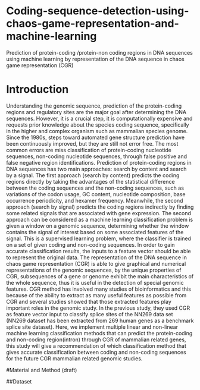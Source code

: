 # Coding-sequence-detection-using-chaos-game-representation-and-machine-learning
 Prediction of protein-coding /protein-non coding regions in DNA sequences using machine learning by representation of the DNA sequence in chaos game representation (CGR) 
# Introduction
  Understanding the genomic sequence, prediction of the protein-coding regions and regulatory sites are the major goal after determining the DNA sequences. However, it is a crucial step, it is computationally expensive and requests prior knowledge about the species coding sequence, specifically in the higher and complex organism such as mammalian species genome. Since the 1980s, steps toward automated gene structure prediction have been continuously improved, but they are still not error free. The most common errors are miss classification of protein-coding nucleotide sequences, non-coding nucleotide sequences, through false positive and false negative region identifications.
  Prediction of protein-coding regions in DNA sequences has two main approaches: search by content and search by a signal. The first approach (search by content) predicts the coding regions directly by taking the advantages of the statistical difference between the coding sequences and the non-coding sequences, such as variations of the codon usage, GC content, nucleotide composition, base occurrence periodicity, and hexamer frequency. Meanwhile, the second approach (search by signal) predicts the coding regions indirectly by finding some related signals that are associated with gene expression. The second approach can be considered as a machine learning classification problem is given a window on a genomic sequence, determining whether the window contains the signal of interest based on some associated features of the signal. This is a supervised learning problem, where the classifier is trained on a set of given coding and non-coding sequences.
  In order to gain accurate classification results, the inputs to a feature vector should be able to represent the original data. The representation of the DNA sequence in chaos game representation (CGR) is able to give graphical and numerical representations of the genomic sequences, by the unique properties of CGR, subsequences of a gene or genome exhibit the main characteristics of the whole sequence, thus it is useful in the detection of special genomic features. 
CGR method has involved many studies of bioinformatics and this because of the ability to extract as many useful features as possible from CGR and several studies showed that those extracted features play important roles in the genomic study. In the previous study, they used CGR as feature vector input to classify splice sites of the NN269 data set (NN269 dataset has been extracted from 269 human genes as a benchmark splice site dataset). Here, we implement multiple linear and non-linear machine learning classification methods that can predict the protein-coding and non-coding region(intron) through CGR of mammalian related genes, this study will give a recommendation of which classification method that gives accurate classification between coding and non-coding sequences for the future CGR mammalian related genomic studies.

#Material and Method (draft)

##Dataset
